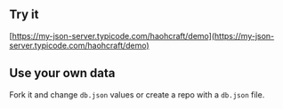 ## Try it

[https://my-json-server.typicode.com/haohcraft/demo](https://my-json-server.typicode.com/haohcraft/demo)

## Use your own data

Fork it and change `db.json` values or create a repo with a `db.json` file.
